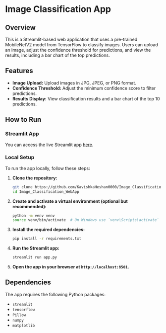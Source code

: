 # Image Classification App

## Overview

This is a Streamlit-based web application that uses a pre-trained MobileNetV2 model from TensorFlow to classify images. Users can upload an image, adjust the confidence threshold for predictions, and view the results, including a bar chart of the top predictions.

## Features

- **Image Upload:** Upload images in JPG, JPEG, or PNG format.
- **Confidence Threshold:** Adjust the minimum confidence score to filter predictions.
- **Results Display:** View classification results and a bar chart of the top 10 predictions.

## How to Run

### Streamlit App

You can access the live Streamlit app [here](https://your-streamlit-app-link). 

### Local Setup

To run the app locally, follow these steps:

1. **Clone the repository:**

    ```bash
    git clone https://github.com/KavishkaHeshan0000/Image_Classification_WebApp.git
    cd Image_Classification_WebApp
    ```

2. **Create and activate a virtual environment (optional but recommended):**

    ```bash
    python -m venv venv
    source venv/bin/activate  # On Windows use `venv\Scripts\activate`
    ```

3. **Install the required dependencies:**

    ```bash
    pip install -r requirements.txt
    ```

4. **Run the Streamlit app:**

    ```bash
    streamlit run app.py
    ```

5. **Open the app in your browser at `http://localhost:8501`.**

## Dependencies

The app requires the following Python packages:

- `streamlit`
- `tensorflow`
- `Pillow`
- `numpy`
- `matplotlib`


